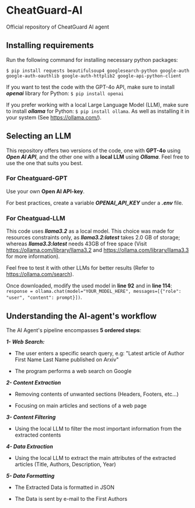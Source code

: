 # CheatGuard-AI
Official repository of CheatGuard AI agent

## Installing requirements
Run the following command for installing necessary python packages:

``$ pip install requests beautifulsoup4 googlesearch-python google-auth google-auth-oauthlib google-auth-httplib2 google-api-python-client``

If you want to test the code with the GPT-4o API, make sure to install ***openai*** library for Python:
``$ pip install openai``

If you prefer working with a local Large Language Model (LLM), make sure to install ***ollama*** for Python:
``$ pip install ollama``.
As well as installing it in your system (See https://ollama.com/).

## Selecting an LLM
This repository offers two versions of the code, one with **GPT-4o** using ***Open AI API***, and the other one with a **local LLM** using ***Ollama***.
Feel free to use the one that suits you best.

### For Cheatguard-GPT
Use your own **Open AI API-key**.

For best practices, create a variable ***OPENAI_API_KEY*** under a ***.env*** file.

### For Cheatguad-LLM
This code uses ***llama3.2*** as a local model. This choice was made for resources constraints only, as ***llama3.2:latest*** takes 2.0 GB of storage; whereas ***llama3.3:latest*** needs 43GB of free space (Visit https://ollama.com/library/llama3.2 and https://ollama.com/library/llama3.3 for more information).

Feel free to test it with other LLMs for better results (Refer to https://ollama.com/search).

Once downloaded, modify the used model in **line 92** and in **line 114**: `response = ollama.chat(model="YOUR_MODEL_HERE", messages=[{"role": "user", "content": prompt}])`.

## Understanding the AI-agent's workflow
The AI Agent's pipeline encompasses **5 ordered steps**:

***1- Web Search:***

- The user enters a specific search query, e.g: "Latest article of Author First Name Last Name published on Arxiv"

- The program performs a web search on Google

***2- Content Extraction***

- Removing contents of unwanted sections (Headers, Footers, etc...)

- Focusing on main articles and sections of a web page

***3- Content Filtering***

- Using the local LLM to filter the most important information from the extracted contents
  
***4- Data Extraction***

- Using the local LLM to extract the main attributes of the extracted articles (Title, Authors, Description, Year)
  
***5- Data Formatting***

- The Extracted Data is formatted in JSON

- The Data is sent by e-mail to the First Authors
